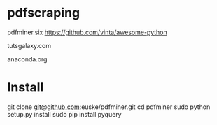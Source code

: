 # pdfscraping

pdfminer.six
https://github.com/vinta/awesome-python

tutsgalaxy.com

anaconda.org


# Install 

git clone git@github.com:euske/pdfminer.git
cd pdfminer
sudo python setup.py install
sudo pip install pyquery